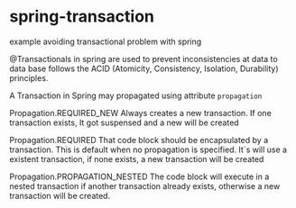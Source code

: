 # spring-transaction
example avoiding transactional problem with spring


@Transactionals in spring are used to prevent inconsistencies at data to data base follows the ACID (Atomicity, Consistency, Isolation, Durability) principles.

A Transaction in Spring may propagated using attribute ```propagation``` 

Propagation.REQUIRED_NEW
Always creates a new transaction. If one transaction exists, It got suspensed and a new will be created

Propagation.REQUIRED
That code block should be encapsulated by a transaction. This is default when no propagation is specified. It`s will use a existent transaction, if none exists, a new transaction will be created

Propagation.PROPAGATION_NESTED
The code block will execute in a nested transaction if another transaction already exists, otherwise a new transaction will be created.
